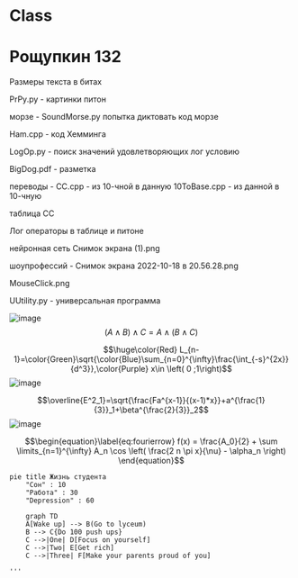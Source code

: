 # Class
# Рощупкин 132
Размеры текста в битах

PrPy.py - картинки питон

морзе - SoundMorse.py попытка диктовать код морзе

Ham.cpp - код Хемминга

LogOp.py - поиск значений удовлетворяющих лог условию

BigDog.pdf - разметка

переводы - СС.cpp - из 10-чной в данную 10ToBase.cpp - из данной в 10-чную 

таблица СС

Лог операторы в таблице и питоне

нейронная сеть Снимок экрана (1).png

шоупрофессий - Снимок экрана 2022-10-18 в 20.56.28.png

MouseClick.png

UUtility.py  -  универсальная программа

![image](https://user-images.githubusercontent.com/67865666/200456757-3c33f10d-4595-4f59-bb20-5b19e87bc7c9.png)
$$(A \wedge B)\wedge C=A\wedge(B\wedge C)$$

$$\huge\color{Red} L_{n-1}=\color{Green}\sqrt{\color{Blue}\sum_{n=0}^{\infty}\frac{\int_{-s}^{2x}}{d^3}},\color{Purple} x\in \left( 0 ;1\right)$$
![image](https://user-images.githubusercontent.com/67865666/200717998-603aca83-328b-483b-af13-424b12cb8550.png)

$$\overline{E^2_1}=\sqrt{\frac{Fa^{x-1}}{(x-1)*x}}+a^{\frac{1}{3}}_1+\beta^{\frac{2}{3}}_2$$
![image](https://user-images.githubusercontent.com/67865666/200718512-367054e9-cb36-4f70-93c9-be8c9a6ad01a.png)

$$\begin{equation}\label{eq:fourierrow}
f(x) = \frac{A_0}{2} + \sum \limits_{n=1}^{\infty} A_n \cos \left( \frac{2 n \pi x}{\nu} - \alpha_n \right) 
\end{equation}$$

```mermaid
pie title Жизнь студента
    "Сон" : 10
    "Работа" : 30
    "Depression" : 60
    
    graph TD
    A[Wake up] --> B(Go to lyceum)
    B --> C{Do 100 push ups}
    C -->|One| D[Focus on yourself]
    C -->|Two| E[Get rich]
    C -->|Three| F[Make your parents proud of you]
  
'''
